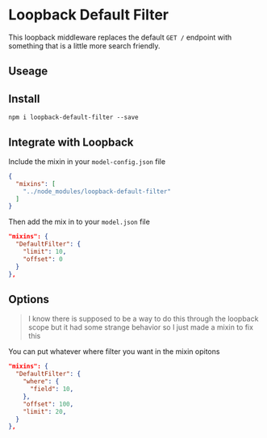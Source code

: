 # Loopback Default Filter
This loopback middleware replaces the default `GET /` endpoint with something that is a little more search friendly.

## Useage

## Install
`npm i loopback-default-filter --save`

## Integrate with Loopback
Include the mixin in your `model-config.json` file

```json
{
  "mixins": [
    "../node_modules/loopback-default-filter"
  ]
}
```

Then add the mix in to your `model.json` file
```json
"mixins": {
  "DefaultFilter": {
    "limit": 10,
    "offset": 0
  }
},
```

## Options
> I know there is supposed to be a way to do this through the loopback scope but it had some strange behavior so I just made a mixin to fix this

You can put whatever where filter you want in the mixin opitons
```json
"mixins": {
  "DefaultFilter": {
    "where": {
      "field": 10,
    },
    "offset": 100,
    "limit": 20,
  }
},
```
